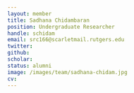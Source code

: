 ```yaml
---
layout: member
title: Sadhana Chidambaran
position: Undergraduate Researcher
handle: schidam
email: src166@scarletmail.rutgers.edu
twitter: 
github: 
scholar: 
status: alumni
image: /images/team/sadhana-chidam.jpg
cv: 
---
```



